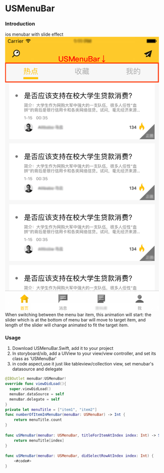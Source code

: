 # USMenuBar
### Introduction
ios menubar with slide effect  
![Preview](https://raw.githubusercontent.com/ExTEnS10N/USMenuBar/master/preview.png)  
When switching between the menu bar item, this animation will start: the slider which is at the bottom of menu bar will move to target item, and length of the slider will change animated to fit the target item.

### Usage  
1. Download USMenuBar.Swift, add it to your project
2. In storyboard/xib, add a UIView to your view/view controller, and set its class as 'USMenuBar'
3. in code aspect,use it just like tableview/collection view, set menubar's datasource and delegate

```swift
@IBOutlet menuBar:USMenuBar!
override func viewDidLoad(){
  super.viewDidLoad()
  menuBar.dataSource = self
  menuBar.delegate = self
}
private let menuTitle = ["item1", "item2"]
func numberOfItemInMenuBar(menuBar: USMenuBar) -> Int {
	return menuTitle.count
}
	
func uSMenuBar(menuBar: USMenuBar, titleForItemAtIndex index: Int) -> String {
	return menuTitle[index]
}
	
func uSMenuBar(menuBar: USMenuBar, didSelectRowAtIndex index: Int) {
	<#code#>
}
```
